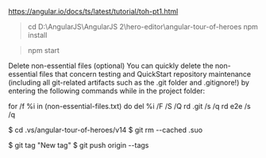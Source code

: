 




https://angular.io/docs/ts/latest/tutorial/toh-pt1.html

> cd D:\AngularJS\AngularJS 2\hero-editor\angular-tour-of-heroes
> npm install

> npm start


Delete non-essential files (optional)
You can quickly delete the non-essential files that concern testing and QuickStart repository maintenance 
(including all git-related artifacts such as the .git folder and .gitignore!) by entering the following commands while in the project folder:

for /f %i in (non-essential-files.txt) do del %i /F /S /Q
rd .git /s /q
rd e2e /s /q



$ cd .vs/angular-tour-of-heroes/v14
$ git rm --cached .suo

$ git tag "New tag"
$ git push origin --tags